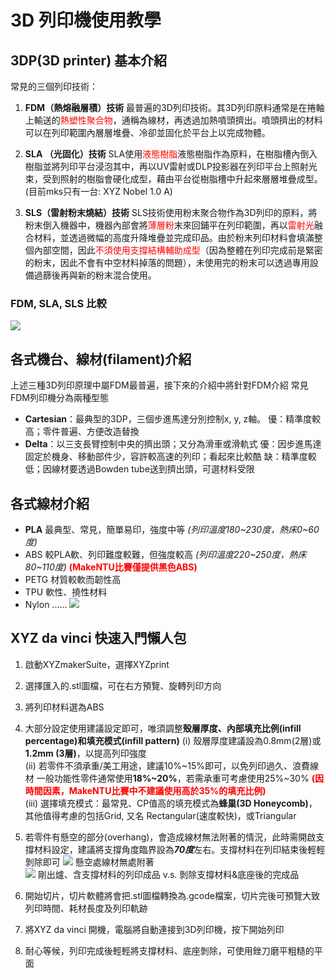 # 3D 列印機使用教學

## 3DP(3D printer) 基本介紹
常見的三個列印技術：
1. **FDM（熱熔融層積）技術**
最普遍的3D列印技術。其3D列印原料通常是在捲軸上輸送的<font color="#f00">熱塑性聚合物</font>，通稱為線材，再透過加熱噴頭擠出。噴頭擠出的材料可以在列印範圍內層層堆疊、冷卻並固化於平台上以完成物體。

2. **SLA （光固化）技術**
SLA使用<font color="#f00">液態樹脂</font>液態樹脂作為原料，在樹脂槽內倒入樹脂並將列印平台浸泡其中，再以UV雷射或DLP投影器在列印平台上照射光束，受到照射的樹脂會硬化成型，藉由平台從樹脂槽中升起來層層堆疊成型。
(目前mks只有一台: XYZ Nobel 1.0 A)

3. **SLS（雷射粉末燒結）技術**
SLS技術使用粉末聚合物作為3D列印的原料，將粉末倒入機器中，機器內部會將<font color="#f00">薄層粉</font>末來回鋪平在列印範圍，再以<font color="#f00">雷射光</font>融合材料，並透過微幅的高度升降堆疊並完成印品。由於粉末列印材料會填滿整個內部空間，因此<font color="#f00">不須使用支撐結構輔助成型</font>（因為整體在列印完成前是緊密的粉末，因此不會有中空材料掉落的問題），未使用完的粉末可以透過專用設備過篩後再與新的粉末混合使用。

### FDM, SLA, SLS 比較
![](https://i.imgur.com/tkQ8eoB.jpg)

## 各式機台、線材(filament)介紹
上述三種3D列印原理中屬FDM最普遍，接下來的介紹中將針對FDM介紹
常見FDM列印機分為兩種型態
* **Cartesian**：最典型的3DP，三個步進馬達分別控制x, y, z軸。
優：精準度較高；零件普遍、方便改造替換
* **Delta**：以三支長臂控制中央的擠出頭；又分為滑車或滑軌式
優：因步進馬達固定於機身、移動部件少，容許較高速的列印；看起來比較酷
缺：精準度較低；因線材要透過Bowden tube送到擠出頭，可選材料受限

## 各式線材介紹
* **PLA**
最典型、常見，簡單易印，強度中等 *(列印溫度180\~230度，熱床0\~60度)*
* ABS
較PLA軟、列印難度較難，但強度較高 *(列印溫度220\~250度，熱床80\~110度)* <font color="#f00">**(MakeNTU比賽僅提供黑色ABS)**</font>
* PETG
材質較軟而韌性高
* TPU
軟性、撓性材料
* Nylon
......
![](https://i.imgur.com/ggeRdzt.jpg)


## XYZ da vinci 快速入門懶人包
1. 啟動XYZmakerSuite，選擇XYZprint
2. 選擇匯入的.stl圖檔，可在右方預覽、旋轉列印方向
3. 將列印材料選為ABS
4. 大部分設定使用建議設定即可，唯須調整**殼層厚度、內部填充比例(infill percentage)和填充模式(infill pattern)**
(i) 殼層厚度建議設為0.8mm(2層)或**1.2mm (3層)**，以提高列印強度<br>
(ii) 若零件不須承重/美工用途，建議10%~15%即可，以免列印過久、浪費線材
一般功能性零件通常使用**18%\~20%**，若需承重可考慮使用25%~30%
<font color="#f00">**(因時間因素，MakeNTU比賽中不建議使用高於35%的填充比例)**</font><br>
(iii) 選擇填充模式：最常見、CP值高的填充模式為**蜂巢(3D Honeycomb)**，其他值得考慮的包括Grid, 又名 Rectangular(速度較快)，或Triangular
5. 若零件有懸空的部分(overhang)，會造成線材無法附著的情況，此時需開啟支撐材料設定，建議將支撐角度臨界設為***70度***左右。支撐材料在列印結束後輕輕剝除即可
![](https://i.imgur.com/x2aPuSO.png)
懸空處線材無處附著<br>
![](https://i.imgur.com/cy4ISB3.jpg)
剛出爐、含支撐材料的列印成品 v.s. 剝除支撐材料&底座後的完成品

6. 開始切片，切片軟體將會把.stl圖檔轉換為.gcode檔案，切片完後可預覽大致列印時間、耗材長度及列印軌跡
7. 將XYZ da vinci 開機，電腦將自動連接到3D列印機，按下開始列印
8. 耐心等候，列印完成後輕輕將支撐材料、底座剝除，可使用銼刀磨平粗糙的平面





